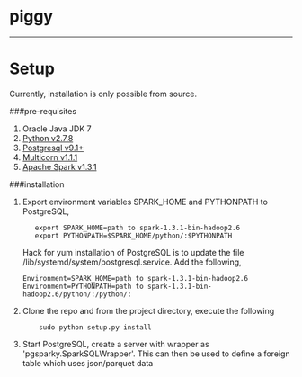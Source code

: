 # piggy
-----



Setup
=====

Currently, installation is only possible from source.

###pre-requisites

1. Oracle Java JDK 7
2. [Python v2.7.8](https://www.python.org/)
3. [Postgresql v9.1+](http://www.postgresql.org/)
4. [Multicorn v1.1.1](http://multicorn.readthedocs.org/en/latest/)
5. [Apache Spark v1.3.1](https://spark.apache.org/)

###installation
   
1. Export environment variables SPARK_HOME and PYTHONPATH to PostgreSQL,

    ```
       export SPARK_HOME=path to spark-1.3.1-bin-hadoop2.6
       export PYTHONPATH=$SPARK_HOME/python/:$PYTHONPATH
    ```
    
    Hack for yum installation of PostgreSQL is to update the file /lib/systemd/system/postgresql.service.
    Add the following,

    ```
    Environment=SPARK_HOME=path to spark-1.3.1-bin-hadoop2.6
    Environment=PYTHONPATH=path to spark-1.3.1-bin-hadoop2.6/python/:/python/:
    ```
2. Clone the repo and from the project directory, execute the following

    ```
        sudo python setup.py install
    ```
    
3. Start PostgreSQL, create a server with wrapper as 'pgsparky.SparkSQLWrapper'. 
 This can then be used to define a foreign table which uses json/parquet data
        

